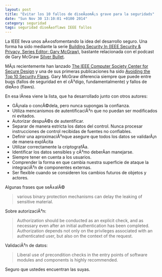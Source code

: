 ```yaml
---
layout: post
title: "Evitar los 10 fallos de diseÃ±omÃ¡s grave para la seguridads"
date: "Sun Nov 30 13:10:01 +0100 2014"
category: seguridad
tags: seguridad diseÃ±oflaws IEEE fallos
---
```


La IEEE lleva unos aÃ±osfomentando la idea del desarrollo seguro. Una forma ha sido mediante la serie [Building Security In (IEEE Security & Privacy, Series Editor: Gary McGraw)](https://buildsecurityin.us-cert.gov/resources/building-security-in), bastante relacionada con el podcast de Gary McGraw [Silver Bullet](http://www.cigital.com/silver-bullet/).

MÃ¡s recientemente han lanzado [The IEEE Computer Society Center for Secure
Design](http://cybersecurity.ieee.org/center-for-secure-design.html) y una
de sus primeras publicaciones ha sido [Avoiding the Top 10 Security
Flaws](http://cybersecurity.ieee.org/center-for-secure-design/avoiding-the-top-10-security-flaws.html).
Gary McGraw diferencia siempre que puede entre bugs (fallos de seguridad en
el cÃ³digo, fundamentalmente) y fallos de dieÃ±o (flaws).

En esa lÃ­nea viene la lista, que ha desarrollado junto con otros autores:

- GÃ¡nala o concÃ©dela, pero nunca supongas la confianza.
- Utiliza mencanismos de autentificaciÃ³n que no puedan ser modificados ni evitados.
- Autorizar despuÃ©s de autentificar.
- Separar de manera estricta los datos del control. Nunca procesar instrucciones de control recibidas de fuentes no confiables.
- Definir una aproximaciÃ³nque asegure que todos los datos se validarÃ¡n de manera explÃ­cita
- Utilizar correctamente la criptografÃ­a.
- Identificar los datos sensibles y cÃ³mo deberÃ­an manejarse.
- Siempre tener en cuenta a los usuarios.
- Comprender la forma en que cambia nuestra superficie de ataque la integraciÃ³n de componentes externas.
- Ser flexible cuando se consideren los cambios futuros de objetos y actores.

Algunas frases que seÃ±alÃ©

> various binary protection mechanisms can delay the leaking of sensitive material. 

Sobre autorizaciÃ³n:

> Authorization should be conducted as an explicit check, and as necessary even after an initial authentication has been completed. Authorization depends not only on the privileges associated with an authenticated user, but also on the context of the request. 

ValidaciÃ³n de datos:

>  Liberal use of precondition checks in the entry points of software modules and components is highly recommended.

Seguro que ustedes encuentran las suyas.
